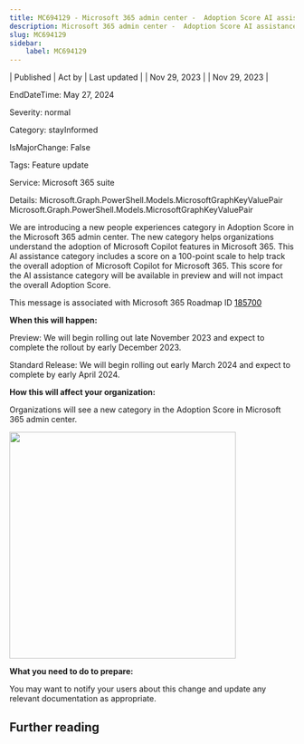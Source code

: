 ```yaml
---
title: MC694129 - Microsoft 365 admin center -  Adoption Score AI assistance category
description: Microsoft 365 admin center -  Adoption Score AI assistance category
slug: MC694129
sidebar:
    label: MC694129
---
```


| Published | Act by | Last updated |
| Nov 29, 2023 |  | Nov 29, 2023 |

EndDateTime: May 27, 2024

Severity: normal

Category: stayInformed

IsMajorChange: False

Tags: Feature update

Service: Microsoft 365 suite

Details: Microsoft.Graph.PowerShell.Models.MicrosoftGraphKeyValuePair Microsoft.Graph.PowerShell.Models.MicrosoftGraphKeyValuePair

<p>We are introducing a new people experiences category in Adoption Score in the Microsoft 365 admin center. The new category helps organizations understand the adoption of Microsoft Copilot features in Microsoft 365. This AI assistance category includes a score on a 100-point scale to help track the overall adoption of Microsoft Copilot for Microsoft 365. This score for the AI assistance category will be available in preview and will not impact the overall Adoption Score.&nbsp;</p><p>This message is associated with Microsoft 365 Roadmap ID <a href="https://www.microsoft.com/microsoft-365/roadmap?rtc=1%26filters=&amp;searchterms=185700" target="_blank"><font color="#000000" style="">185700</font></a></p><p><b>When this will happen:</b></p><p>Preview: We will begin rolling out late November 2023 and expect to complete the rollout by early December 2023.</p><p>Standard Release: We will begin rolling out early March 2024 and expect to complete by early April 2024.</p><p><b>How this will affect your organization:</b></p><p>Organizations will see a new category in the Adoption Score in Microsoft 365 admin center.</p><p><img src="https://img-prod-cms-rt-microsoft-com.akamaized.net/cms/api/am/imageFileData/RW1f4oF?ver=7fb1" style="width: 400px;"><br></p><p><b>What you need to do to prepare:</b></p><p>You may want to notify your users about this change and update any relevant documentation as appropriate.</p>

## Further reading
